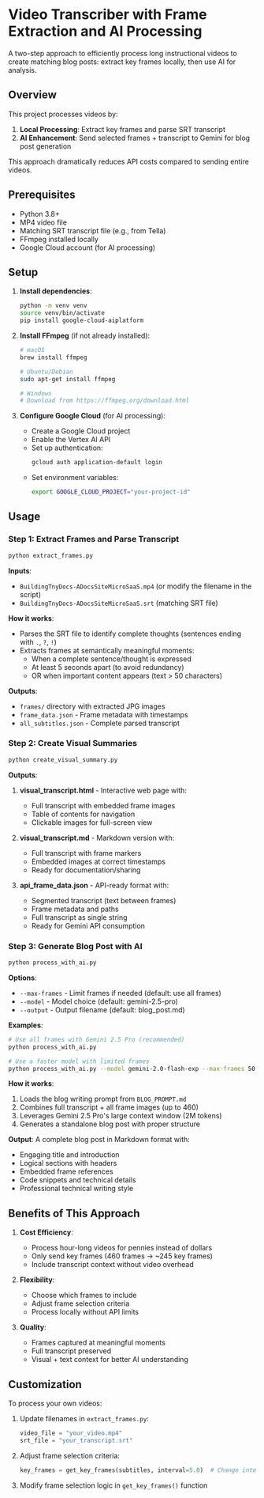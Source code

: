 # Video Transcriber with Frame Extraction and AI Processing

A two-step approach to efficiently process long instructional videos to create matching blog posts: extract key frames locally, then use AI for analysis.

## Overview

This project processes videos by:
1. **Local Processing**: Extract key frames and parse SRT transcript
2. **AI Enhancement**: Send selected frames + transcript to Gemini for blog post generation

This approach dramatically reduces API costs compared to sending entire videos.

## Prerequisites

- Python 3.8+
- MP4 video file
- Matching SRT transcript file (e.g., from Tella)
- FFmpeg installed locally
- Google Cloud account (for AI processing)

## Setup

1. **Install dependencies**:
   ```bash
   python -m venv venv
   source venv/bin/activate
   pip install google-cloud-aiplatform
   ```

2. **Install FFmpeg** (if not already installed):
   ```bash
   # macOS
   brew install ffmpeg
   
   # Ubuntu/Debian
   sudo apt-get install ffmpeg
   
   # Windows
   # Download from https://ffmpeg.org/download.html
   ```

3. **Configure Google Cloud** (for AI processing):
   - Create a Google Cloud project
   - Enable the Vertex AI API
   - Set up authentication:
     ```bash
     gcloud auth application-default login
     ```
   - Set environment variables:
     ```bash
     export GOOGLE_CLOUD_PROJECT="your-project-id"
     ```

## Usage

### Step 1: Extract Frames and Parse Transcript

```bash
python extract_frames.py
```

**Inputs**:
- `BuildingTnyDocs-ADocsSiteMicroSaaS.mp4` (or modify the filename in the script)
- `BuildingTnyDocs-ADocsSiteMicroSaaS.srt` (matching SRT file)

**How it works**:
- Parses the SRT file to identify complete thoughts (sentences ending with `.`, `?`, `!`)
- Extracts frames at semantically meaningful moments:
  - When a complete sentence/thought is expressed
  - At least 5 seconds apart (to avoid redundancy)
  - OR when important content appears (text > 50 characters)

**Outputs**:
- `frames/` directory with extracted JPG images
- `frame_data.json` - Frame metadata with timestamps
- `all_subtitles.json` - Complete parsed transcript

### Step 2: Create Visual Summaries

```bash
python create_visual_summary.py
```

**Outputs**:
1. **visual_transcript.html** - Interactive web page with:
   - Full transcript with embedded frame images
   - Table of contents for navigation
   - Clickable images for full-screen view

2. **visual_transcript.md** - Markdown version with:
   - Full transcript with frame markers
   - Embedded images at correct timestamps
   - Ready for documentation/sharing

3. **api_frame_data.json** - API-ready format with:
   - Segmented transcript (text between frames)
   - Frame metadata and paths
   - Full transcript as single string
   - Ready for Gemini API consumption

### Step 3: Generate Blog Post with AI

```bash
python process_with_ai.py
```

**Options**:
- `--max-frames` - Limit frames if needed (default: use all frames)
- `--model` - Model choice (default: gemini-2.5-pro)
- `--output` - Output filename (default: blog_post.md)

**Examples**:
```bash
# Use all frames with Gemini 2.5 Pro (recommended)
python process_with_ai.py

# Use a faster model with limited frames
python process_with_ai.py --model gemini-2.0-flash-exp --max-frames 50
```

**How it works**:
1. Loads the blog writing prompt from `BLOG_PROMPT.md`
2. Combines full transcript + all frame images (up to 460)
3. Leverages Gemini 2.5 Pro's large context window (2M tokens)
4. Generates a standalone blog post with proper structure

**Output**: A complete blog post in Markdown format with:
- Engaging title and introduction
- Logical sections with headers
- Embedded frame references
- Code snippets and technical details
- Professional technical writing style

## Benefits of This Approach

1. **Cost Efficiency**: 
   - Process hour-long videos for pennies instead of dollars
   - Only send key frames (460 frames → ~245 key frames)
   - Include transcript context without video overhead

2. **Flexibility**:
   - Choose which frames to include
   - Adjust frame selection criteria
   - Process locally without API limits

3. **Quality**:
   - Frames captured at meaningful moments
   - Full transcript preserved
   - Visual + text context for better AI understanding

## Customization

To process your own videos:

1. Update filenames in `extract_frames.py`:
   ```python
   video_file = "your_video.mp4"
   srt_file = "your_transcript.srt"
   ```

2. Adjust frame selection criteria:
   ```python
   key_frames = get_key_frames(subtitles, interval=5.0)  # Change interval
   ```

3. Modify frame selection logic in `get_key_frames()` function
